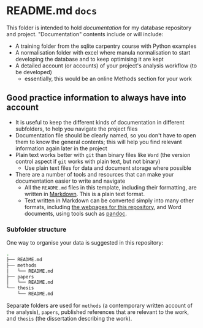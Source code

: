# README.md `docs`

This folder is intended to hold _documentation_ for my database repository and project. "Documentation" contents include or will include:

- A training folder from the sqlite carpentry course with Python examples
- A normalisation folder with excel where manula normalisation to start developing the database and to keep optimising it are kept
- A detailed account (or accounts) of your project's analysis workflow (to be developed)
  - essentially, this would be an online Methods section for your work

## Good practice information to always have into account

- It is useful to keep the different kinds of documentation in different subfolders, to help you navigate the project files
- Documentation file should be clearly named, so you don't have to open them to know the general contents; this will help you find relevant information again later in the project
- Plain text works better with `git` than binary files like `Word` (the version control aspect if `git` works with plain text, but not binary)
  - Use plain text files for data and document storage where possible
- There are a number of tools and resources that can make your documentation easier to write and navigate
  - All the `README.md` files in this template, including their formatting, are written in [Markdown](https://www.markdownguide.org). This is a plain text format.
  - Text written in Markdown can be converted simply into many other formats, including [the webpages for this repository](https://sipbs-compbiol.github.io/template_bioinformatics_project/), and Word documents, using tools such as [pandoc](https://pandoc.org).

### Subfolder structure

One way to organise your data is suggested in this repository:

```bash
.
├── README.md
├── methods
│   └── README.md
├── papers
│   └── README.md
└── thesis
    └── README.md
```

Separate folders are used for `methods` (a contemporary written account of the analysis), `papers`, published references that are relevant to the work, and `thesis` (the dissertation describing the work).
